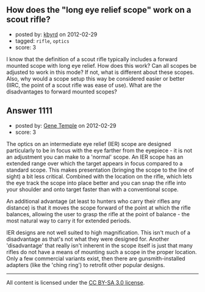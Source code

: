 ## How does the "long eye relief scope" work on a scout rifle?

- posted by: [kbyrd](https://stackexchange.com/users/-1/37-kbyrd) on 2012-02-29
- tagged: `rifle`, `optics`
- score: 3

<p>I know that the definition of a scout rifle typically includes a forward mounted scope with long eye relief. How does this work? Can all scopes be adjusted to work in this mode? If not, what is different about these scopes. Also, why would a scope setup this way be considered easier or better (IIRC, the point of a scout rifle was ease of use). What are the disadvantages to forward mounted scopes?</p>



## Answer 1111

- posted by: [Gene Temple](https://stackexchange.com/users/-1/254-gene-temple) on 2012-02-29
- score: 3

<p>The optics on an intermediate eye relief (IER) scope are designed particularly to be in focus with the eye farther from the eyepiece - it is not an adjustment you can make to a 'normal' scope.  An IER scope has an extended range over which the target appears in focus compared to a standard scope.  This makes presentation (bringing the scope to the line of sight) a bit less critical.  Combined with the location on the rifle, which lets the eye track the scope into place better and you can snap the rifle into your shoulder and onto target faster than with a conventional scope.  </p>

<p>An additional advantage (at least to hunters who carry their rifles any distance) is that it moves the scope forward of the point at which the rifle balances, allowing the user to grasp the rifle at the point of balance - the most natural way to carry it for extended periods.</p>

<p>IER designs are not well suited to high magnification.  This isn't much of a disadvantage as that's not what they were designed for.  Another 'disadvantage' that really isn't inherent in the scope itself is just that many rifles do not have a means of mounting such a scope in the proper location.  Only a few commercial variants exist, then there are gunsmith-installed adapters (like the 'ching ring') to retrofit other popular designs.</p>




---

All content is licensed under the [CC BY-SA 3.0 license](https://creativecommons.org/licenses/by-sa/3.0/).
